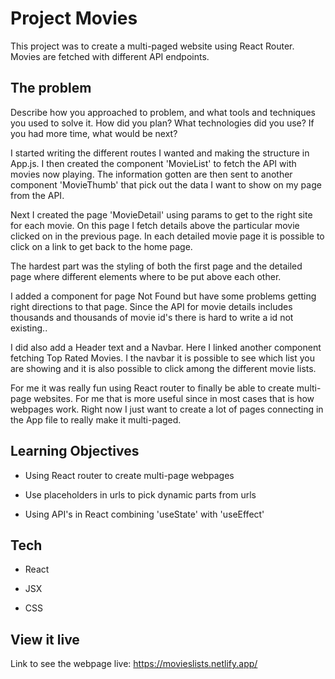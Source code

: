 # Project Movies

This project was to create a multi-paged website using React Router. Movies are fetched with different API endpoints. 

## The problem

Describe how you approached to problem, and what tools and techniques you used to solve it. How did you plan? What technologies did you use? If you had more time, what would be next?

I started writing the different routes I wanted and making the structure in App.js. I then created the component 'MovieList' to fetch the API with movies now playing. The information gotten are then sent to another component 'MovieThumb' that pick out the data I want to show on my page from the API. 

Next I created the page 'MovieDetail' using params to get to the right site for each movie. On this page I fetch details above the particular movie clicked on in the previous page. In each detailed movie page it is possible to click on a link to get back to the home page.

The hardest part was the styling of both the first page and the detailed page where different elements where to be put above each other. 

I added a component for page Not Found but have some problems getting right directions to that page. Since the API for movie details includes thousands and thousands of movie id's there is hard to write a id not existing.. 

I did also add a Header text and a Navbar. Here I linked another component fetching Top Rated Movies. I the navbar it is possible to see which list you are showing and it is also possible to click among the different movie lists. 

For me it was really fun using React router to finally be able to create multi-page websites. For me that is more useful since in most cases that is how webpages work. Right now I just want to create a lot of pages connecting in the App file to really make it multi-paged.

## Learning Objectives

- Using React router to create multi-page webpages

- Use placeholders in urls to pick dynamic parts from urls

- Using API's in React combining 'useState' with 'useEffect'

## Tech

- React 

- JSX

- CSS

## View it live

Link to see the webpage live: https://movieslists.netlify.app/
